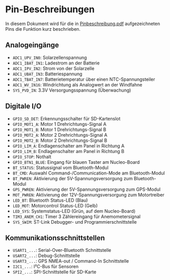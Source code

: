 # Pin-Beschreibungen
In diesem Dokument wird für die in [Pinbeschreibung.pdf](Pinbeschreibung.pdf) aufgezeichneten Pins die Funktion kurz beschrieben.

## Analogeingänge
* `ADC1_UPV_IN0`: Solarzellenspannung
* `ADC1_IBAT_IN1`: Ladestrom an der Batterie
* `ADC1_IPV_IN2`: Strom von der Solarzelle
* `ADC1_UBAT_IN3`: Batteriespannung
* `ADC1_TBAT_IN7`: Batterietemperatur über einen NTC-Spannungsteiler
* `ADC1_WV_IN16`: Windrichtung als Analogwert an der Windfahne
* `SYS_PVD_IN`: 3.3V Versorgungsspannung (Überwachung)

## Digitale I/O
* `GPIO_SD_DET`: Erkennungsschalter für SD-Kartenslot
* `GPIO_MOT1_A`: Motor 1 Drehrichtungs-Signal A
* `GPIO_MOT1_B`: Motor 1 Drehrichtungs-Signal B
* `GPIO_MOT2_A`: Motor 2 Drehrichtungs-Signal A
* `GPIO_MOT2_B`: Motor 2 Drehrichtungs-Signal B
* `GPIO_LIM_A`: Endlagenschalter am Panel in Richtung A
* `GPIO_LIM_B`: Endlagenschalter am Panel in Richtung B
* `GPIO_STOP`: Nothalt
* `GPIO_BTN1_BLUE`: Eingang für blauen Taster am Nucleo-Board
* `BT_STATUS`: Statussignal vom Bluetooth-Modul
* `BT_CMD`: Auswahl Command-/Communication-Mode am Bluetooth-Modul
* `BT_PWREN`: Aktivierung der 5V-Spannungsversorgung zum Bluetooth-Modul
* `GPS_PWREN`: Aktivierung der 5V-Spannungsversorgung zum GPS-Modul
* `MOT_PWREN`: Aktivierung der 12V-Spannungsversorgung zum Motortreiber
* `LED_BT`: Bluetooth Status-LED (Blau)
* `LED_MOT`: Motorcontrol Status-LED (Gelb)
* `LED_SYS`: Systemstatus-LED (Grün, auf dem Nucleo-Board)
* `TIM3_ANEM_CH1`: Timer 3 Zählereingang für Anemometersignal
* `SYS_SWIM`: ST-Link Debugger- und Programmierschnittstelle

## Kommunikationsschnittstellen
* `USART1_...`: Serial-Over-Bluetooth Schnittstelle
* `USART2_...`: Debug-Schnittstelle
* `USART3_...`: GPS NMEA-out / Command-In Schnittstelle
* `I2C1_...`: I²C-Bus für Sensoren
* `SPI2_...`: SPI-Schnittstelle für SD-Karte